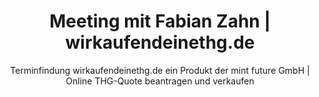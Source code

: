 ---
title: Meeting mit Fabian Zahn | wirkaufendeinethg.de
subtitle: >-
  Terminfindung wirkaufendeinethg.de ein Produkt der mint future GmbH | Online THG-Quote beantragen und verkaufen
share-img: images/fabianz.png # images/meeting/meeting-mit-mark.jpg
layout: home
sections:
  - component: meeting_block.html
    section_id: meeting
    calendar: fabian-zahn
    # title: Meeting mit Mark
    # subtitle: Jetzt Termin Vereinbaren!
---